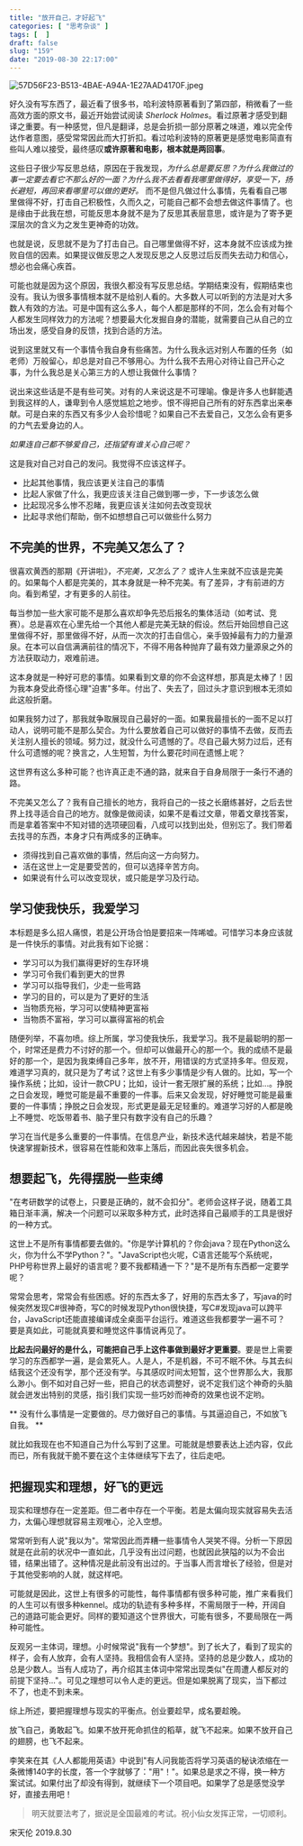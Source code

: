 ```yaml
---
title: "放开自己，才好起飞"
categories: [ "思考杂谈" ]
tags: [  ]
draft: false
slug: "159"
date: "2019-08-30 22:17:00"
---
```


![57D56F23-B513-4BAE-A94A-1E27AAD4170F.jpeg](http://frytea-data.test.upcdn.net/57D56F23-B513-4BAE-A94A-1E27AAD4170F.jpeg#shadow)

好久没有写东西了，最近看了很多书，哈利波特原著看到了第四部，稍微看了一些高效方面的原文书，最近开始尝试阅读 *Sherlock Holmes*。看过原著才感受到翻译之重要。有一种感觉，但凡是翻译，总是会折损一部分原著之味道，难以完全传达作者意图，感受常常因此而大打折扣。看过哈利波特的原著更是感觉电影简直有些叫人难以接受，最终感叹**或许原著和电影，根本就是两回事**。

这些日子很少写反思总结，原因在于我发现，*为什么总是要反思？为什么我做过的事一定要去看它不那么好的一面？为什么我不去看看我哪里做得好，享受一下，扬长避短，再回来看哪里可以做的更好。* 而不是但凡做过什么事情，先看看自己哪里做得不好，打击自己积极性，久而久之，可能自己都不会想去做这件事情了。也是缘由于此我在想，可能反思本身就不是为了反思其表层意思，或许是为了寄予更深层次的含义为之发生更神奇的功效。

也就是说，反思就不是为了打击自己。自己哪里做得不好，这本身就不应该成为挫败自信的因素。如果提议做反思之人发现反思之人反思过后反而失去动力和信心，想必也会痛心疾首。

可能也就是因为这个原因，我很久都没有写反思总结。学期结束没有，假期结束也没有。我认为很多事情根本就不是给别人看的。大多数人可以听到的方法是对大多数人有效的方法。可是中国有这么多人，每个人都是那样的不同，怎么会有对每个人都发生同样效力的方法呢？想要最大化发掘自身的潜能，就需要自己从自己的立场出发，感受自身的反馈，找到合适的方法。

说到这里就又有一个事情令我自身有些痛苦。为什么我永远对别人布置的任务（如老师）万般留心，却总是对自己不够用心。为什么我不去用心对待让自己开心之事，为什么我总是关心第三方的人想让我做什么事情？

说出来这些话是不是有些可笑。对有的人来说这是不可理喻。像是许多人也鲜能遇到我这样的人，谦卑到令人感觉尴尬之地步。恨不得把自己所有的好东西拿出来奉献。可是白来的东西又有多少人会珍惜呢？如果自己不去爱自己，又怎么会有更多的力气去爱身边的人。

*如果连自己都不够爱自己，还指望有谁关心自己呢？*

这是我对自己对自己的发问。我觉得不应该这样子。

  - 比起其他事情，我应该更关注自己的事情
  - 比起人家做了什么，我更应该关注自己做到哪一步，下一步该怎么做
  - 比起现况多么惨不忍睹，我更应该关注如何去改变现状
  - 比起寻求他们帮助，倒不如想想自己可以做些什么努力
  
## 不完美的世界，不完美又怎么了？

很喜欢黄西的那期《开讲啦》，*不完美，又怎么了？* 或许人生来就不应该是完美的。如果每个人都是完美的，其本身就是一种不完美。有了差异，才有前进的方向。看到希望，才有更多的人前往。

每当参加一些大家可能不是那么喜欢却争先恐后报名的集体活动（如考试、竞赛）。总是喜欢在心里先给一个其他人都是完美无缺的假设。然后开始回想自己这里做得不好，那里做得不好，从而一次次的打击自信心，亲手毁掉最有力的力量源泉。在本可以自信满满前往的情况下，不得不用各种抛弃了最有效力量源泉之外的方法获取动力，艰难前进。

这本身就是一种好可悲的事情。如果看到文章的你不会这样想，那真是太棒了！因为我本身受此奇怪心理"迫害"多年。付出了、失去了，回过头才意识到根本无须如此这般折磨。

如果我努力过了，那我就争取展现自己最好的一面。如果我最擅长的一面不足以打动人，说明可能不是那么契合。为什么要放着自己可以做好的事情不去做，反而去关注别人擅长的领域。努力过，就没什么可遗憾的了。尽自己最大努力过后，还有什么可遗憾的呢？换言之，人生短暂，为什么要花时间在遗憾上呢？

这世界有这么多种可能？也许真正走不通的路，就来自于自身局限于一条行不通的路。

不完美又怎么了？我有自己擅长的地方，我将自己的一技之长磨练甚好，之后去世界上找寻适合自己的地方。就像是做阅读，如果不是看过文章，带着文章找答案，而是拿着答案中不知对错的选项硬回看，八成可以找到出处，但别忘了。我们带着去找寻的东西，本身才只有两成多的正确率。

  - 须得找到自己喜欢做的事情，然后向这一方向努力。
  - 活在这世上一定是要受苦的，但可以选择辛苦方向。
  - 如果说有什么可以改变现状，或只能是学习及行动。
  
## 学习使我快乐，我爱学习

本标题是多么招人痛恨，若是公开场合怕是要招来一阵唏嘘。可惜学习本身应该就是一件快乐的事情。对此我有如下论据：

  - 学习可以为我们赢得更好的生存环境
  - 学习可令我们看到更大的世界
  - 学习可以指导我们，少走一些弯路
  - 学习的目的，可以是为了更好的生活
  - 当物质充裕，学习可以使精神更富裕
  - 当物质不富裕，学习可以赢得富裕的机会
  
随便列举，不喜勿喷。综上所属，学习使我快乐，我爱学习。我不是最聪明的那一个，时常还是费力不讨好的那一个。但却可以做最开心的那一个。我的成绩不是最好的那一个，是因为我束缚自己多年，放不开，用错误的方式坚持多年。但反观，难道学习真的，就只是为了考试？这世上有多少事情是少有人做的。比如，写一个操作系统；比如，设计一款CPU；比如，设计一套无限扩展的系统；比如...。挣脱之日会发现，睡觉可能是最不重要的一件事。后来又会发现，好好睡觉可能是最重要的一件事情；挣脱之日会发现，形式更是最无足轻重的。难道学习好的人都是晚上不睡觉、吃饭带着书、脑子里只有数字没有自己的乐趣？

学习在当代是多么重要的一件事情。在信息产业，新技术迭代越来越快，若是不能快速掌握新技术，很容易在性能和效率上落后，而因此丧失很多机会。

## 想要起飞，先得摆脱一些束缚

"在考研数学的试卷上，只要是正确的，就不会扣分"。老师会这样子说，随着工具箱日渐丰满，解决一个问题可以采取多种方式，此时选择自己最顺手的工具是很好的一种方式。

这世上不是所有事情都要去做的。"你是学计算机的？你会java？现在Python这么火，你为什么不学Python？"。"JavaScript也火呢，C语言还能写个系统呢，PHP号称世界上最好的语言呢？要不我都精通一下？"是不是所有东西都一定要学呢？

常常会思考，常常会有些困惑。好的东西太多了，好用的东西太多了，写java的时候突然发现C#很神奇，写C的时候发现Python很快捷，写C#发现java可以跨平台，JavaScript还能直接编译成全桌面平台运行。难道这些我都要学一遍不可？要是真如此，可能就真要和睡觉这件事情说再见了。

**比起去问最好的是什么，可能把自己手上这件事做到最好才更重要**。要是世上需要学习的东西都学一遍，是会累死人。人是人，不是机器，不可不眠不休。与其去纠结我这个还没有学，那个还没有学。与其感叹时间太短暂，这个世界那么大，我那么渺小。倒不如对自己好一些，把自己的状态调整好，说不定我们这个神奇的头脑就会迸发出特别的灵感，指引我们实现一些巧妙而神奇的效果也说不定哟。

** 没有什么事情是一定要做的。尽力做好自己的事情。与其逼迫自己，不如放飞自我。 **

就比如我现在也不知道自己为什么写到了这里。可能就是想要表达上述内容，仅此而已，所有我就干脆不要在这个主体继续写下去了，往后走吧。

## 把握现实和理想，好飞的更远

现实和理想存在一定差距。但二者中存在一个平衡。若是太偏向现实就容易失去活力，太偏心理想就容易主观唯心，沦入空想。

常常听到有人说"我以为"。常常因此而弄糟一些事情令人哭笑不得。分析一下原因就是在此前的状况中一直如此，几乎没有出过问题，也就因此狭隘的以为不会出错，结果出错了。这种情况是此前没有出过的。于当事人而言增长了经验，但是对于其他受影响的人就，就这样吧。

可能就是因此，这世上有很多的可能性，每件事情都有很多种可能，推广来看我们的人生可以有很多种kennel。成功的轨迹有多种多样，不需局限于一种，开阔自己的道路可能会更好。同样的要知道这个世界很大，可能有很多，不要局限在一两种可能性。

反观另一主体词，理想。小时候常说"我有一个梦想"。到了长大了，看到了现实的样子，会有人放弃，会有人坚持。我相信会有人坚持。坚持的总是少数人，成功的总是少数人。当有人成功了，再介绍其主体词中常常出现类似"在周遭人都反对的前提下坚持..."。可见之理想可以令人走的更远。但是如果脱离了现实，当下都过不了，也走不到未来。

综上所述，要把握理想与现实的平衡点。创业要趁早，成名要趁晚。

放飞自己，勇敢起飞。如果不放开死命抓住的稻草，就飞不起来。如果不放开自己的翅膀，也飞不起来。

李笑来在其《人人都能用英语》中说到"有人问我能否将学习英语的秘诀浓缩在一条微博140字的长度，答一个字就够了："用"！"。如果总是求之不得，换一种方案试试。如果付出了却没有得到，就继续下一个项目吧。如果学了总是感觉没学好，直接去用吧！

> 明天就要法考了，据说是全国最难的考试。祝小仙女发挥正常，一切顺利。

宋天伦
2019.8.30